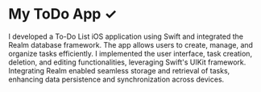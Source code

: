 
# My ToDo App ✓

I developed a To-Do List iOS application using Swift and integrated the Realm database framework. The app allows users to create, manage, and organize tasks efficiently. I implemented the user interface, task creation, deletion, and editing functionalities, leveraging Swift's UIKit framework. Integrating Realm enabled seamless storage and retrieval of tasks, enhancing data persistence and synchronization across devices.


